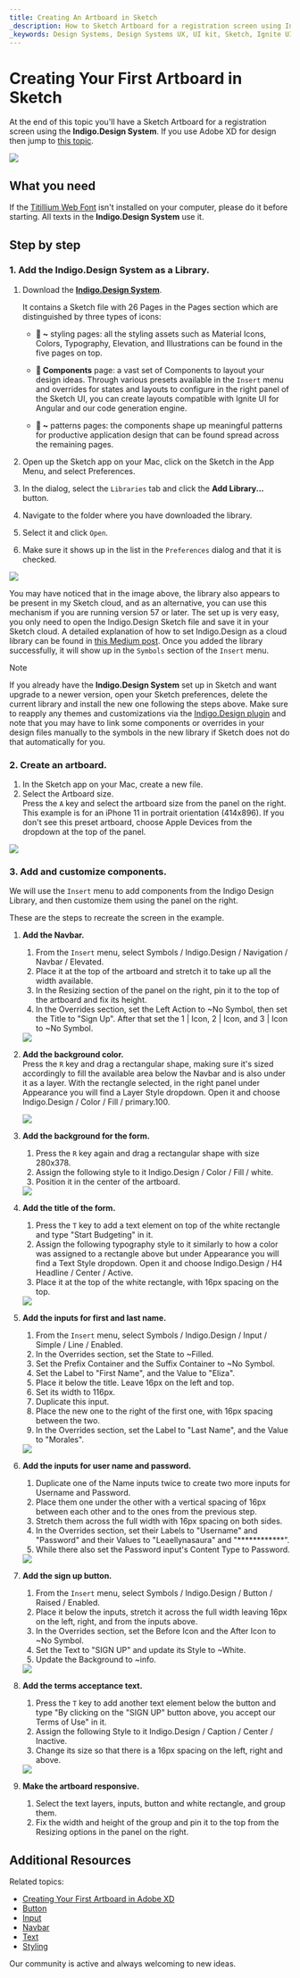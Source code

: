```yaml
---
title: Creating An Artboard in Sketch
_description: How to Sketch Artboard for a registration screen using Indigo Design Libraries.
_keywords: Design Systems, Design Systems UX, UI kit, Sketch, Ignite UI for Angular, Sketch to Angular, Angular, Angular Design System, Export code from Sketch, Design Kits for Angular, Sketch HTML, Sketch to HTML, Sketch UI kits
---
```


# Creating Your First Artboard in Sketch

At the end of this topic you'll have a Sketch Artboard for a registration screen using the **Indigo.Design System**. If you use Adobe XD for design then jump to [this topic](creating-artboard-adobexd.md).

<div class="divider--half"></div>
<img class="responsive-img" src="images/getting-started-sketch7.png" srcset="images/getting-started-sketch7@2x.png 2x" />
<div class="divider--half"></div>
<div class="divider--half"></div>
<div class="divider--half"></div>
<div class="divider--half"></div>
<div class="divider--half"></div>

## What you need

If the [Titillium Web Font][1] isn't installed on your computer, please do it before starting. All texts in the **Indigo.Design System** use it.

## Step by step

### 1. Add the **Indigo.Design System** as a Library.

1.  Download the [**Indigo.Design System**](https://cloud.indigo.design/home).

    It contains a Sketch file with 26 Pages in the Pages section which are distinguished by three types of icons:

    - **🎨 ~** styling pages: all the styling assets such as Material Icons, Colors, Typography, Elevation, and Illustrations can be found in the five pages on top.

    - **🧩 Components**  page: a vast set of Components to layout your design ideas.
      Through various presets available in the `Insert` menu and overrides for states and layouts to configure in the right panel of the Sketch UI, you can create layouts compatible with Ignite UI for Angular and our code generation engine.

    - **🌆 ~** patterns pages: the components shape up meaningful patterns for productive application design that can be found spread across the remaining pages.

2.  Open up the Sketch app on your Mac, click on the Sketch in the App Menu, and select Preferences.

3.  In the dialog, select the `Libraries` tab and click the **Add Library...** button.

4.  Navigate to the folder where you have downloaded the library.

5.  Select it and click `Open`.

6.  Make sure it shows up in the list in the `Preferences` dialog and that it is checked.

  <div class="divider--half"></div>
  <img class="responsive-img" src="images/Creating_An_Artboard_Sketch2.png" srcset="images/Creating_An_Artboard_Sketch2@2x.png 2x" />
  <div class="divider--half"></div>
  <div class="divider--half"></div>
  <div class="divider--half"></div>
  <div class="divider--half"></div>
  <div class="divider--half"></div>

You may have noticed that in the image above, the library also appears to be present in my Sketch cloud, and as an alternative, you can use this mechanism if you are running version 57 or later. The set up is very easy, you only need to open the Indigo.Design Sketch file and save it in your Sketch cloud. A detailed explanation of how to set Indigo.Design as a cloud library can be found in [this Medium post](https://medium.com/ignite-ui/using-indigo-design-with-sketch-cloud-libraries-70533bca00f8). Once you added the library successfully, it will show up in the `Symbols` section of the `Insert` menu.

> [!Note]
> If you already have the **Indigo.Design System** set up in Sketch and want upgrade to a newer version, open your Sketch preferences, delete the current library and install the new one following the steps above. Make sure to reapply any themes and customizations via the [Indigo.Design plugin](sync-themes-plugin.md) and note that you may have to link some components or overrides in your design files manually to the symbols in the new library if Sketch does not do that automatically for you.

### 2. Create an artboard.

1.  In the Sketch app on your Mac, create a new file.
2.  Select the Artboard size.  
    Press the `A` key and select the artboard size from the panel on the right.  
    This example is for an iPhone 11 in portrait orientation (414x896). If you don't see this preset artboard, choose Apple Devices from the dropdown at the top of the panel.

  <div class="divider--half"></div>
  <img class="responsive-img" src="images/getting-started-sketch-artboard.png" srcset="images/getting-started-sketch-artboard@2x.png 2x" />
  <div class="divider--half"></div>
  <div class="divider--half"></div>
  <div class="divider--half"></div>
  <div class="divider--half"></div>
  <div class="divider--half"></div>

### 3. Add and customize components.

We will use the `Insert` menu to add components from the Indigo Design Library, and then customize them using the panel on the right.

These are the steps to recreate the screen in the example.

1.  **Add the Navbar.**

    1.  From the `Insert` menu, select Symbols / Indigo.Design / Navigation / Navbar / Elevated.
    2.  Place it at the top of the artboard and stretch it to take up all the width available.
    3.  In the Resizing section of the panel on the right, pin it to the top of the artboard and fix its height.
    4.  In the Overrides section, set the Left Action to ~No Symbol, then set the Title to "Sign Up". After that set the 1 | Icon, 2 | Icon, and 3 | Icon to ~No Symbol.

    <div class="divider--half"></div>
    <img class="responsive-img" src="images/getting-started-sketch0.png" srcset="images/getting-started-sketch0@2x.png 2x" />
    <div class="divider--half"></div>
    <div class="divider--half"></div>
    <div class="divider--half"></div>
    <div class="divider--half"></div>
    <div class="divider--half"></div>

2.  **Add the background color.**  
     Press the `R` key and drag а rectangular shape, making sure it's sized accordingly to fill the available area below the Navbar and is also under it as a layer. With the rectangle selected, in the right panel under Appearance you will find a Layer Style dropdown. Open it and choose Indigo.Design / Color / Fill / primary.100.

    <div class="divider--half"></div>
    <img class="responsive-img" src="images/getting-started-sketch1.png" srcset="images/getting-started-sketch1@2x.png 2x" />
    <div class="divider--half"></div>
    <div class="divider--half"></div>
    <div class="divider--half"></div>
    <div class="divider--half"></div>
    <div class="divider--half"></div>

3.  **Add the background for the form.**

    1.  Press the `R` key again and drag а rectangular shape with size 280x378.
    2.  Assign the following style to it Indigo.Design / Color / Fill / white.
    3.  Position it in the center of the artboard.

    <div class="divider--half"></div>
    <img class="responsive-img" src="images/getting-started-sketch2.png" srcset="images/getting-started-sketch2@2x.png 2x" />
    <div class="divider--half"></div>
    <div class="divider--half"></div>
    <div class="divider--half"></div>
    <div class="divider--half"></div>
    <div class="divider--half"></div>

4.  **Add the title of the form.**

    1.  Press the `T` key to add a text element on top of the white rectangle and type "Start Budgeting" in it.
    2.  Assign the following typography style to it similarly to how a color was assigned to a rectangle above but under Appearance you will find a Text Style dropdown. Open it and choose Indigo.Design / H4 Headline / Center / Active.
    3.  Place it at the top of the white rectangle, with 16px spacing on the top.

    <div class="divider--half"></div>
    <img class="responsive-img" src="images/getting-started-sketch3.png" srcset="images/getting-started-sketch3@2x.png 2x" />
    <div class="divider--half"></div>
    <div class="divider--half"></div>
    <div class="divider--half"></div>
    <div class="divider--half"></div>
    <div class="divider--half"></div>

5.  **Add the inputs for first and last name.**

    1.  From the `Insert` menu, select Symbols / Indigo.Design / Input / Simple / Line / Enabled.
    2.  In the Overrides section, set the State to ~Filled.
    3.  Set the Prefix Container and the Suffix Container to ~No Symbol.
    4.  Set the Label to "First Name", and the Value to "Eliza".
    5.  Place it below the title. Leave 16px on the left and top.
    6.  Set its width to 116px.
    7.  Duplicate this input.
    8.  Place the new one to the right of the first one, with 16px spacing between the two.
    9.  In the Overrides section, set the Label to "Last Name", and the Value to "Morales".

    <div class="divider--half"></div>
    <img class="responsive-img" src="images/getting-started-sketch4.png" srcset="images/getting-started-sketch4@2x.png 2x" />
    <div class="divider--half"></div>
    <div class="divider--half"></div>
    <div class="divider--half"></div>
    <div class="divider--half"></div>
    <div class="divider--half"></div>

6.  **Add the inputs for user name and password.**

    1.  Duplicate one of the Name inputs twice to create two more inputs for Username and Password.
    2.  Place them one under the other with a vertical spacing of 16px between each other and to the ones from the previous step.
    3.  Stretch them across the full width with 16px spacing on both sides.
    4.  In the Overrides section, set their Labels to "Username" and "Password" and their Values to "Leaellynasaura" and "\*\*\*\*\*\*\*\*\*\*\*\*".
    5.  While there also set the Password input's Content Type to Password.

    <div class="divider--half"></div>
    <img class="responsive-img" src="images/getting-started-sketch5.png" srcset="images/getting-started-sketch5@2x.png 2x" />
    <div class="divider--half"></div>
    <div class="divider--half"></div>
    <div class="divider--half"></div>
    <div class="divider--half"></div>
    <div class="divider--half"></div>

7.  **Add the sign up button.**

    1.  From the `Insert` menu, select Symbols / Indigo.Design / Button / Raised / Enabled.
    2.  Place it below the inputs, stretch it across the full width leaving 16px on the left, right, and from the inputs above.
    3.  In the Overrides section, set the Before Icon and the After Icon to ~No Symbol.
    4. Set the Text to "SIGN UP" and update its Style to ~White.
    5. Update the Background to ~info.

    <div class="divider--half"></div>
    <img class="responsive-img" src="images/getting-started-sketch6.png" srcset="images/getting-started-sketch6@2x.png 2x" />
    <div class="divider--half"></div>
    <div class="divider--half"></div>
    <div class="divider--half"></div>
    <div class="divider--half"></div>
    <div class="divider--half"></div>

8.  **Add the terms acceptance text.**

    1.  Press the `T` key to add another text element below the button and type "By clicking on the "SIGN UP" button above, you accept our Terms of Use" in it.
    2.  Assign the following Style to it Indigo.Design / Caption / Center / Inactive.
    3.  Change its size so that there is a 16px spacing on the left, right and above.

    <div class="divider--half"></div>
    <img class="responsive-img" src="images/getting-started-sketch7.png" srcset="images/getting-started-sketch7@2x.png 2x" />
    <div class="divider--half"></div>
    <div class="divider--half"></div>
    <div class="divider--half"></div>
    <div class="divider--half"></div>
    <div class="divider--half"></div>

9.  **Make the artboard responsive.**

    1.  Select the text layers, inputs, button and white rectangle, and group them.
    2.  Fix the width and height of the group and pin it to the top from the Resizing options in the panel on the right.

## Additional Resources

Related topics:

- [Creating Your First Artboard in Adobe XD](creating-artboard-adobexd.md)
- [Button](components/button.md)
- [Input](components/input.md)
- [Navbar](components/navbar.md)
- [Text](components/text.md)
- [Styling](style/styling-overview.md)
  <div class="divider--half"></div>

Our community is active and always welcoming to new ideas.



[1]: https://fonts.google.com/specimen/Titillium+Web
